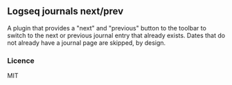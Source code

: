 ## Logseq journals next/prev

A plugin that provides a "next" and "previous" button to the toolbar to switch to the next or previous journal entry that already exists. 
Dates that do not already have a journal page are skipped, by design. 

### Licence

MIT
